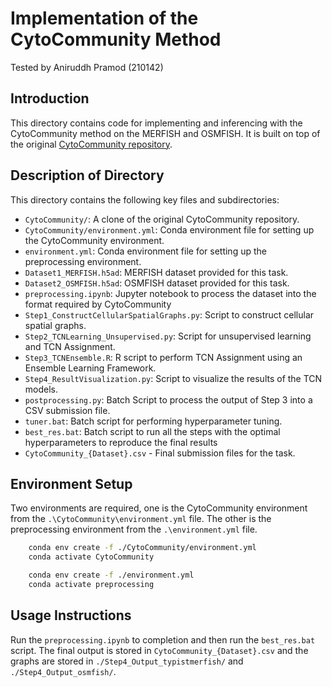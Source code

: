 # Implementation of the CytoCommunity Method

Tested by Aniruddh Pramod (210142)

## Introduction

This directory contains code for implementing and inferencing with the CytoCommunity method on the MERFISH and OSMFISH. It is built on top of the original [CytoCommunity repository](https://github.com/tanlabcode/CytoCommunity). 

## Description of Directory

This directory contains the following key files and subdirectories:

- `CytoCommunity/`: A clone of the original CytoCommunity repository.
- `CytoCommunity/environment.yml`: Conda environment file for setting up the CytoCommunity environment.
- `environment.yml`: Conda environment file for setting up the preprocessing environment.
- `Dataset1_MERFISH.h5ad`: MERFISH dataset provided for this task.
- `Dataset2_OSMFISH.h5ad`: OSMFISH dataset provided for this task.
- `preprocessing.ipynb`: Jupyter notebook to process the dataset into the format required by CytoCommunity
- `Step1_ConstructCellularSpatialGraphs.py`: Script to construct cellular spatial graphs.
- `Step2_TCNLearning_Unsupervised.py`: Script for unsupervised learning and TCN Assignment.
- `Step3_TCNEnsemble.R`: R script to perform TCN Assignment using an Ensemble Learning Framework.
- `Step4_ResultVisualization.py`: Script to visualize the results of the TCN models.
- `postprocessing.py`: Batch Script to process the output of Step 3 into a CSV submission file. 
- `tuner.bat`: Batch script for performing hyperparameter tuning.
- `best_res.bat`: Batch script to run all the steps with the optimal hyperparameters to reproduce the final results
- `CytoCommunity_{Dataset}.csv` - Final submission files for the task.

## Environment Setup 

Two environments are required, one is the CytoCommunity environment from the `.\CytoCommunity\environment.yml` file. The other is the preprocessing environment from the `.\environment.yml` file.
```sh
    conda env create -f ./CytoCommunity/environment.yml
    conda activate CytoCommunity
```
```sh
    conda env create -f ./environment.yml
    conda activate preprocessing
```

## Usage Instructions

Run the `preprocessing.ipynb` to completion and then run the `best_res.bat` script. The final output is stored in `CytoCommunity_{Dataset}.csv` and the graphs are stored in `./Step4_Output_typistmerfish/` and `./Step4_Output_osmfish/`. 
